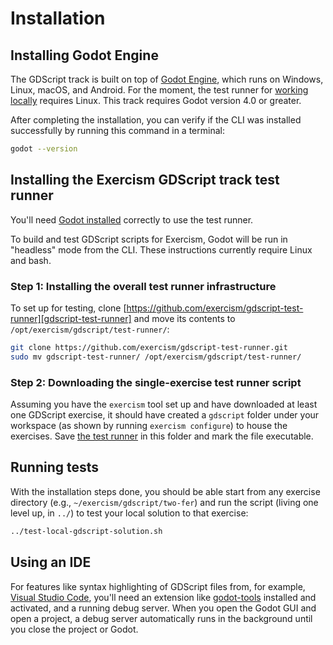 # Installation

## Installing Godot Engine

The GDScript track is built on top of [Godot Engine][godot-engine], which runs on Windows, Linux, macOS, and Android.
For the moment, the test runner for [working locally][working-locally] requires Linux.
This track requires Godot version 4.0 or greater.

After completing the installation, you can verify if the CLI was installed successfully by running this command in a terminal:

```bash
godot --version
```

## Installing the Exercism GDScript track test runner

You'll need [Godot installed][installation] correctly to use the test runner.

To build and test GDScript scripts for Exercism, Godot will be run in "headless" mode from the CLI.
These instructions currently require Linux and bash.

### Step 1: Installing the overall test runner infrastructure

To set up for testing, clone [https://github.com/exercism/gdscript-test-runner][gdscript-test-runner] and move its contents to `/opt/exercism/gdscript/test-runner/`:

```sh
git clone https://github.com/exercism/gdscript-test-runner.git
sudo mv gdscript-test-runner/ /opt/exercism/gdscript/test-runner/
```

### Step 2: Downloading the single-exercise test runner script

Assuming you have the `exercism` tool set up and have downloaded at least one GDScript exercise, it should have created a `gdscript` folder under your workspace (as shown by running `exercism configure`) to house the exercises.
Save [the test runner][test-local-gdscript-solution] in this folder and mark the file executable.

## Running tests

With the installation steps done, you should be able start from any exercise directory (e.g., `~/exercism/gdscript/two-fer`) and run the script (living one level up, in `../`) to test your local solution to that exercise:

```sh
../test-local-gdscript-solution.sh
```

[installation]: https://exercism.org/docs/tracks/gdscript/installation
[gdscript-test-runner]: https://github.com/exercism/gdscript-test-runner
[test-local-gdscript-solution]: https://raw.githubusercontent.com/exercism/gdscript-test-runner/refs/heads/main/bin/test-local-gdscript-solution.sh

## Using an IDE

For features like syntax highlighting of GDScript files from, for example, [Visual Studio Code][vscode], you'll need an extension like [godot-tools][godot-tools] installed and activated, and a running debug server.
When you open the Godot GUI and open a project, a debug server automatically runs in the background until you close the project or Godot.

[godot-engine]: https://godotengine.org/
[working-locally]: /docs/using/solving-exercises/working-locally.md
[vscode]: https://code.visualstudio.com/download
[godot-tools]: https://open-vsx.org/vscode/item?itemName=geequlim.godot-tools